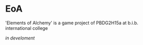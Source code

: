# EoA

'Elements of Alchemy' is a game project of PBDG2H15a
at b.i.b. international college

*in develoment*
